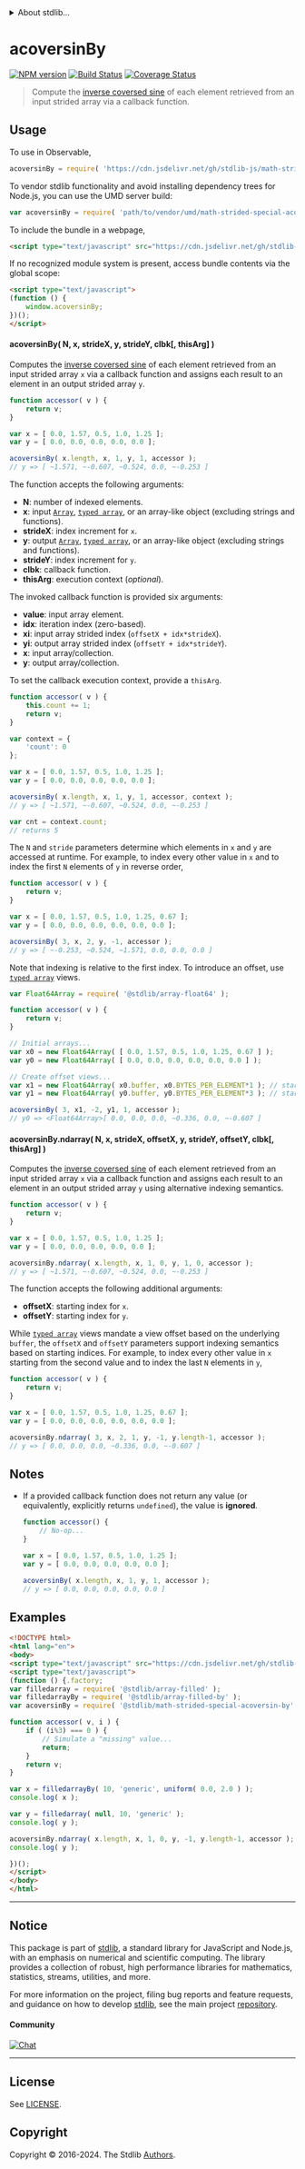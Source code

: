 <!--

@license Apache-2.0

Copyright (c) 2021 The Stdlib Authors.

Licensed under the Apache License, Version 2.0 (the "License");
you may not use this file except in compliance with the License.
You may obtain a copy of the License at

   http://www.apache.org/licenses/LICENSE-2.0

Unless required by applicable law or agreed to in writing, software
distributed under the License is distributed on an "AS IS" BASIS,
WITHOUT WARRANTIES OR CONDITIONS OF ANY KIND, either express or implied.
See the License for the specific language governing permissions and
limitations under the License.

-->

<!-- lint disable maximum-heading-length -->


<details>
  <summary>
    About stdlib...
  </summary>
  <p>We believe in a future in which the web is a preferred environment for numerical computation. To help realize this future, we've built stdlib. stdlib is a standard library, with an emphasis on numerical and scientific computation, written in JavaScript (and C) for execution in browsers and in Node.js.</p>
  <p>The library is fully decomposable, being architected in such a way that you can swap out and mix and match APIs and functionality to cater to your exact preferences and use cases.</p>
  <p>When you use stdlib, you can be absolutely certain that you are using the most thorough, rigorous, well-written, studied, documented, tested, measured, and high-quality code out there.</p>
  <p>To join us in bringing numerical computing to the web, get started by checking us out on <a href="https://github.com/stdlib-js/stdlib">GitHub</a>, and please consider <a href="https://opencollective.com/stdlib">financially supporting stdlib</a>. We greatly appreciate your continued support!</p>
</details>

# acoversinBy

[![NPM version][npm-image]][npm-url] [![Build Status][test-image]][test-url] [![Coverage Status][coverage-image]][coverage-url] <!-- [![dependencies][dependencies-image]][dependencies-url] -->

> Compute the [inverse coversed sine][@stdlib/math/base/special/acoversin] of each element retrieved from an input strided array via a callback function.

<section class="intro">

</section>

<!-- /.intro -->



<section class="usage">

## Usage

To use in Observable,

```javascript
acoversinBy = require( 'https://cdn.jsdelivr.net/gh/stdlib-js/math-strided-special-acoversin-by@umd/browser.js' )
```

To vendor stdlib functionality and avoid installing dependency trees for Node.js, you can use the UMD server build:

```javascript
var acoversinBy = require( 'path/to/vendor/umd/math-strided-special-acoversin-by/index.js' )
```

To include the bundle in a webpage,

```html
<script type="text/javascript" src="https://cdn.jsdelivr.net/gh/stdlib-js/math-strided-special-acoversin-by@umd/browser.js"></script>
```

If no recognized module system is present, access bundle contents via the global scope:

```html
<script type="text/javascript">
(function () {
    window.acoversinBy;
})();
</script>
```

#### acoversinBy( N, x, strideX, y, strideY, clbk\[, thisArg] )

Computes the [inverse coversed sine][@stdlib/math/base/special/acoversin] of each element retrieved from an input strided array `x` via a callback function and assigns each result to an element in an output strided array `y`.

```javascript
function accessor( v ) {
    return v;
}

var x = [ 0.0, 1.57, 0.5, 1.0, 1.25 ];
var y = [ 0.0, 0.0, 0.0, 0.0, 0.0 ];

acoversinBy( x.length, x, 1, y, 1, accessor );
// y => [ ~1.571, ~-0.607, ~0.524, 0.0, ~-0.253 ]
```

The function accepts the following arguments:

-   **N**: number of indexed elements.
-   **x**: input [`Array`][mdn-array], [`typed array`][mdn-typed-array], or an array-like object (excluding strings and functions).
-   **strideX**: index increment for `x`.
-   **y**: output [`Array`][mdn-array], [`typed array`][mdn-typed-array], or an array-like object (excluding strings and functions).
-   **strideY**: index increment for `y`.
-   **clbk**: callback function.
-   **thisArg**: execution context (_optional_).

The invoked callback function is provided six arguments:

-   **value**: input array element.
-   **idx**: iteration index (zero-based).
-   **xi**: input array strided index (`offsetX + idx*strideX`).
-   **yi**: output array strided index (`offsetY + idx*strideY`).
-   **x**: input array/collection.
-   **y**: output array/collection.

To set the callback execution context, provide a `thisArg`.

```javascript
function accessor( v ) {
    this.count += 1;
    return v;
}

var context = {
    'count': 0
};

var x = [ 0.0, 1.57, 0.5, 1.0, 1.25 ];
var y = [ 0.0, 0.0, 0.0, 0.0, 0.0 ];

acoversinBy( x.length, x, 1, y, 1, accessor, context );
// y => [ ~1.571, ~-0.607, ~0.524, 0.0, ~-0.253 ]

var cnt = context.count;
// returns 5
```

The `N` and `stride` parameters determine which elements in `x` and `y` are accessed at runtime. For example, to index every other value in `x` and to index the first `N` elements of `y` in reverse order,

```javascript
function accessor( v ) {
    return v;
}

var x = [ 0.0, 1.57, 0.5, 1.0, 1.25, 0.67 ];
var y = [ 0.0, 0.0, 0.0, 0.0, 0.0, 0.0 ];

acoversinBy( 3, x, 2, y, -1, accessor );
// y => [ ~-0.253, ~0.524, ~1.571, 0.0, 0.0, 0.0 ]
```

Note that indexing is relative to the first index. To introduce an offset, use [`typed array`][mdn-typed-array] views.

```javascript
var Float64Array = require( '@stdlib/array-float64' );

function accessor( v ) {
    return v;
}

// Initial arrays...
var x0 = new Float64Array( [ 0.0, 1.57, 0.5, 1.0, 1.25, 0.67 ] );
var y0 = new Float64Array( [ 0.0, 0.0, 0.0, 0.0, 0.0, 0.0 ] );

// Create offset views...
var x1 = new Float64Array( x0.buffer, x0.BYTES_PER_ELEMENT*1 ); // start at 2nd element
var y1 = new Float64Array( y0.buffer, y0.BYTES_PER_ELEMENT*3 ); // start at 4th element

acoversinBy( 3, x1, -2, y1, 1, accessor );
// y0 => <Float64Array>[ 0.0, 0.0, 0.0, ~0.336, 0.0, ~-0.607 ]
```

#### acoversinBy.ndarray( N, x, strideX, offsetX, y, strideY, offsetY, clbk\[, thisArg] )

Computes the [inverse coversed sine][@stdlib/math/base/special/acoversin] of each element retrieved from an input strided array `x` via a callback function and assigns each result to an element in an output strided array `y` using alternative indexing semantics.

```javascript
function accessor( v ) {
    return v;
}

var x = [ 0.0, 1.57, 0.5, 1.0, 1.25 ];
var y = [ 0.0, 0.0, 0.0, 0.0, 0.0 ];

acoversinBy.ndarray( x.length, x, 1, 0, y, 1, 0, accessor );
// y => [ ~1.571, ~-0.607, ~0.524, 0.0, ~-0.253 ]
```

The function accepts the following additional arguments:

-   **offsetX**: starting index for `x`.
-   **offsetY**: starting index for `y`.

While [`typed array`][mdn-typed-array] views mandate a view offset based on the underlying `buffer`, the `offsetX` and `offsetY` parameters support indexing semantics based on starting indices. For example, to index every other value in `x` starting from the second value and to index the last `N` elements in `y`,

```javascript
function accessor( v ) {
    return v;
}

var x = [ 0.0, 1.57, 0.5, 1.0, 1.25, 0.67 ];
var y = [ 0.0, 0.0, 0.0, 0.0, 0.0, 0.0 ];

acoversinBy.ndarray( 3, x, 2, 1, y, -1, y.length-1, accessor );
// y => [ 0.0, 0.0, 0.0, ~0.336, 0.0, ~-0.607 ]
```

</section>

<!-- /.usage -->

<section class="notes">

## Notes

-   If a provided callback function does not return any value (or equivalently, explicitly returns `undefined`), the value is **ignored**.

    ```javascript
    function accessor() {
        // No-op...
    }

    var x = [ 0.0, 1.57, 0.5, 1.0, 1.25 ];
    var y = [ 0.0, 0.0, 0.0, 0.0, 0.0 ];

    acoversinBy( x.length, x, 1, y, 1, accessor );
    // y => [ 0.0, 0.0, 0.0, 0.0, 0.0 ]
    ```

</section>

<!-- /.notes -->

<section class="examples">

## Examples

<!-- eslint no-undef: "error" -->

```html
<!DOCTYPE html>
<html lang="en">
<body>
<script type="text/javascript" src="https://cdn.jsdelivr.net/gh/stdlib-js/random-base-uniform@umd/browser.js"></script>
<script type="text/javascript">
(function () {.factory;
var filledarray = require( '@stdlib/array-filled' );
var filledarrayBy = require( '@stdlib/array-filled-by' );
var acoversinBy = require( '@stdlib/math-strided-special-acoversin-by' );

function accessor( v, i ) {
    if ( (i%3) === 0 ) {
        // Simulate a "missing" value...
        return;
    }
    return v;
}

var x = filledarrayBy( 10, 'generic', uniform( 0.0, 2.0 ) );
console.log( x );

var y = filledarray( null, 10, 'generic' );
console.log( y );

acoversinBy.ndarray( x.length, x, 1, 0, y, -1, y.length-1, accessor );
console.log( y );

})();
</script>
</body>
</html>
```

</section>

<!-- /.examples -->

<!-- Section for related `stdlib` packages. Do not manually edit this section, as it is automatically populated. -->

<section class="related">

</section>

<!-- /.related -->

<!-- Section for all links. Make sure to keep an empty line after the `section` element and another before the `/section` close. -->


<section class="main-repo" >

* * *

## Notice

This package is part of [stdlib][stdlib], a standard library for JavaScript and Node.js, with an emphasis on numerical and scientific computing. The library provides a collection of robust, high performance libraries for mathematics, statistics, streams, utilities, and more.

For more information on the project, filing bug reports and feature requests, and guidance on how to develop [stdlib][stdlib], see the main project [repository][stdlib].

#### Community

[![Chat][chat-image]][chat-url]

---

## License

See [LICENSE][stdlib-license].


## Copyright

Copyright &copy; 2016-2024. The Stdlib [Authors][stdlib-authors].

</section>

<!-- /.stdlib -->

<!-- Section for all links. Make sure to keep an empty line after the `section` element and another before the `/section` close. -->

<section class="links">

[npm-image]: http://img.shields.io/npm/v/@stdlib/math-strided-special-acoversin-by.svg
[npm-url]: https://npmjs.org/package/@stdlib/math-strided-special-acoversin-by

[test-image]: https://github.com/stdlib-js/math-strided-special-acoversin-by/actions/workflows/test.yml/badge.svg?branch=main
[test-url]: https://github.com/stdlib-js/math-strided-special-acoversin-by/actions/workflows/test.yml?query=branch:main

[coverage-image]: https://img.shields.io/codecov/c/github/stdlib-js/math-strided-special-acoversin-by/main.svg
[coverage-url]: https://codecov.io/github/stdlib-js/math-strided-special-acoversin-by?branch=main

<!--

[dependencies-image]: https://img.shields.io/david/stdlib-js/math-strided-special-acoversin-by.svg
[dependencies-url]: https://david-dm.org/stdlib-js/math-strided-special-acoversin-by/main

-->

[chat-image]: https://img.shields.io/gitter/room/stdlib-js/stdlib.svg
[chat-url]: https://app.gitter.im/#/room/#stdlib-js_stdlib:gitter.im

[stdlib]: https://github.com/stdlib-js/stdlib

[stdlib-authors]: https://github.com/stdlib-js/stdlib/graphs/contributors

[umd]: https://github.com/umdjs/umd
[es-module]: https://developer.mozilla.org/en-US/docs/Web/JavaScript/Guide/Modules

[deno-url]: https://github.com/stdlib-js/math-strided-special-acoversin-by/tree/deno
[deno-readme]: https://github.com/stdlib-js/math-strided-special-acoversin-by/blob/deno/README.md
[umd-url]: https://github.com/stdlib-js/math-strided-special-acoversin-by/tree/umd
[umd-readme]: https://github.com/stdlib-js/math-strided-special-acoversin-by/blob/umd/README.md
[esm-url]: https://github.com/stdlib-js/math-strided-special-acoversin-by/tree/esm
[esm-readme]: https://github.com/stdlib-js/math-strided-special-acoversin-by/blob/esm/README.md
[branches-url]: https://github.com/stdlib-js/math-strided-special-acoversin-by/blob/main/branches.md

[stdlib-license]: https://raw.githubusercontent.com/stdlib-js/math-strided-special-acoversin-by/main/LICENSE

[mdn-array]: https://developer.mozilla.org/en-US/docs/Web/JavaScript/Reference/Global_Objects/Array

[mdn-typed-array]: https://developer.mozilla.org/en-US/docs/Web/JavaScript/Reference/Global_Objects/TypedArray

[@stdlib/math/base/special/acoversin]: https://github.com/stdlib-js/math-base-special-acoversin/tree/umd

</section>

<!-- /.links -->

